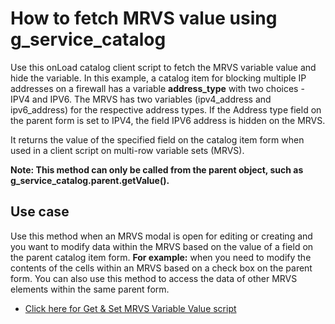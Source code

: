 # How to fetch MRVS value using g_service_catalog

Use this onLoad catalog client script to fetch the MRVS variable value and hide the variable.  In this example, a catalog item for blocking multiple IP addresses on a firewall has a variable **address_type** with two choices - IPV4 and IPV6. The MRVS has two variables (ipv4_address and ipv6_address) for the respective address types. If the Address type field on the parent form is set to IPV4, the field IPV6 address is hidden on the MRVS.

It returns the value of the specified field on the catalog item form when used in a client script on multi-row variable sets (MRVS).

**Note: This method can only be called from the parent object, such as g_service_catalog.parent.getValue().**

## Use case

Use this method when an MRVS modal is open for editing or creating and you want to modify data within the MRVS based on the value of a field on the parent catalog item form. 
**For example:** when you need to modify the contents of the cells within an MRVS based on a check box on the parent form. You can also use this method to access the data of other MRVS elements within the same parent form.

* [Click here for Get & Set MRVS Variable Value script](get_set_mrvs_variable_value.js)
